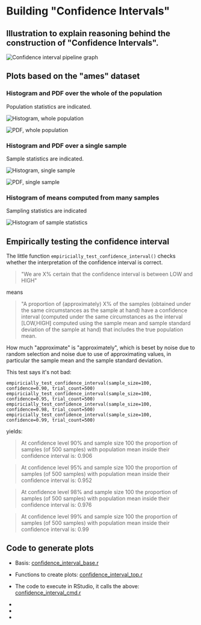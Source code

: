 # Building "Confidence Intervals"

## Illustration to explain reasoning behind the construction of "Confidence Intervals".

![Confidence interval pipeline graph](https://raw.githubusercontent.com/dtonhofer/diagrams/master/RStudio_Exercises/Confidence_Interval_Pipeline/confidence_interval_pipeline.png)

## Plots based on the "ames" dataset

### Histogram and PDF over the whole of the population

Population statistics are indicated.

![Histogram, whole population](https://raw.githubusercontent.com/dtonhofer/rstudio_coding/confidence_interval/plots/histogram_of_ames_area_randvar_over_population.png)

![PDF, whole population](https://raw.githubusercontent.com/dtonhofer/rstudio_coding/confidence_interval/plots/pdf_of_ames_area_randvar_over_population.png)

### Histogram and PDF over a single sample

Sample statistics are indicated.

![Histogram, single sample](https://raw.githubusercontent.com/dtonhofer/rstudio_coding/confidence_interval/plots/histogram_of_ames_area_randvar_for_single_sample.png)

![PDF, single sample](https://raw.githubusercontent.com/dtonhofer/rstudio_coding/confidence_interval/plots/pdf_of_ames_area_randvar_for_single_sample.png)

### Histogram of means computed from many samples

Sampling statistics are indicated

![Histogram of sample statistics](https://raw.githubusercontent.com/dtonhofer/rstudio_coding/confidence_interval/plots/pdf_of_ames_area_randvar_for_single_sample.png)

## Empirically testing the confidence interval

The little function `empiricially_test_confidence_interval()` checks whether the interpretation of
the confidence interval is correct.

> "We are X% certain that the confidence interval is between LOW and HIGH"

means

> "A proportion of (approximately) X% of the samples (obtained under the same circumstances
> as the sample at hand) have a confidence interval (computed under the same circumstances
> as the interval [LOW,HIGH] computed using the sample mean and sample standard deviation of the
> sample at hand) that includes the true population mean.

How much "approximate" is "approximately", which is beset by noise due to random selection
and noise due to use of approximating values, in particular the sample mean and the sample
standard deviation.

This test says it's not bad:

````
empiricially_test_confidence_interval(sample_size=100, confidence=0.90, trial_count=500)
empiricially_test_confidence_interval(sample_size=100, confidence=0.95, trial_count=500)
empiricially_test_confidence_interval(sample_size=100, confidence=0.98, trial_count=500)
empiricially_test_confidence_interval(sample_size=100, confidence=0.99, trial_count=500)
````

yields:

> At confidence level 90% and sample size 100
> the proportion of samples (of 500 samples) with
> population mean inside their confidence interval is: 0.906

> At confidence level 95% and sample size 100
> the proportion of samples (of 500 samples) with 
> population mean inside their confidence interval is: 0.952

> At confidence level 98% and sample size 100
> the proportion of samples (of 500 samples) with
> population mean inside their confidence interval is: 0.976

> At confidence level 99% and sample size 100
> the proportion of samples (of 500 samples) with
> population mean inside their confidence interval is: 0.99

## Code to generate plots

- Basis: [confidence_interval_base.r](https://raw.githubusercontent.com/dtonhofer/rstudio_coding/confidence_interval/code/confidence_interval_base.r)
- Functions to create plots: [confidence_interval_top.r](https://raw.githubusercontent.com/dtonhofer/rstudio_coding/confidence_interval/code/confidence_interval_top.r)
- The code to execute in RStudio, it calls the above: [confidence_interval_cmd.r](https://raw.githubusercontent.com/dtonhofer/rstudio_coding/confidence_interval/code/confidence_interval_cmd.r)



-
-
-

